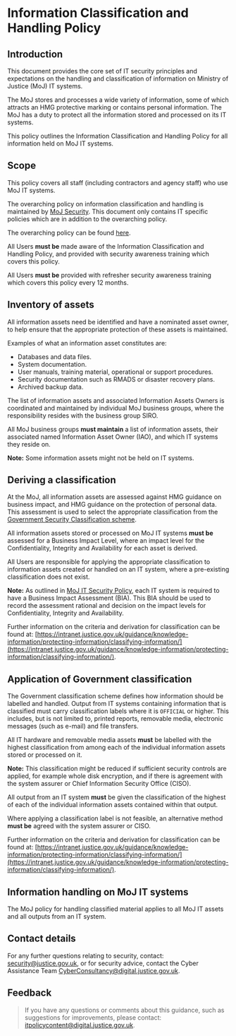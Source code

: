 # Information Classification and Handling Policy

## Introduction

This document provides the core set of IT security principles and expectations on the handling and classification of information on Ministry of Justice \(MoJ\) IT systems.

The MoJ stores and processes a wide variety of information, some of which attracts an HMG protective marking or contains personal information. The MoJ has a duty to protect all the information stored and processed on its IT systems.

This policy outlines the Information Classification and Handling Policy for all information held on MoJ IT systems.

## Scope

This policy covers all staff \(including contractors and agency staff\) who use MoJ IT systems.

The overarching policy on information classification and handling is maintained by [MoJ Security](https://intranet.justice.gov.uk/guidance/security/). This document only contains IT specific policies which are in addition to the overarching policy.

The overarching policy can be found [here](government-classification-scheme.md).

All Users **must be** made aware of the Information Classification and Handling Policy, and provided with security awareness training which covers this policy.

All Users **must be** provided with refresher security awareness training which covers this policy every 12 months.

## Inventory of assets

All information assets need be identified and have a nominated asset owner, to help ensure that the appropriate protection of these assets is maintained.

Examples of what an information asset constitutes are:

-   Databases and data files.
-   System documentation.
-   User manuals, training material, operational or support procedures.
-   Security documentation such as RMADS or disaster recovery plans.
-   Archived backup data.

The list of information assets and associated Information Assets Owners is coordinated and maintained by individual MoJ business groups, where the responsibility resides with the business group SIRO.

All MoJ business groups **must maintain** a list of information assets, their associated named Information Asset Owner \(IAO\), and which IT systems they reside on.

**Note:** Some information assets might not be held on IT systems.

## Deriving a classification

At the MoJ, all information assets are assessed against HMG guidance on business impact, and HMG guidance on the protection of personal data. This assessment is used to select the appropriate classification from the [Government Security Classification scheme](https://www.gov.uk/government/publications/government-security-classifications).

All information assets stored or processed on MoJ IT systems **must be** assessed for a Business Impact Level, where an impact level for the Confidentiality, Integrity and Availability for each asset is derived.

All Users are responsible for applying the appropriate classification to information assets created or handled on an IT system, where a pre-existing classification does not exist.

**Note:** As outlined in [MoJ IT Security Policy](https://intranet.justice.gov.uk/guidance/security/it-computer-security/ict-security-policy-framework/ict-security-policy/), each IT system is required to have a Business Impact Assessment \(BIA\). This BIA should be used to record the assessment rational and decision on the impact levels for Confidentiality, Integrity and Availability.

Further information on the criteria and derivation for classification can be found at: [https://intranet.justice.gov.uk/guidance/knowledge-information/protecting-information/classifying-information/](https://intranet.justice.gov.uk/guidance/knowledge-information/protecting-information/classifying-information/).

## Application of Government classification

The Government classification scheme defines how information should be labelled and handled. Output from IT systems containing information that is classified must carry classification labels where it is `OFFICIAL` or higher. This includes, but is not limited to, printed reports, removable media, electronic messages \(such as e-mail\) and file transfers.

All IT hardware and removable media assets **must** be labelled with the highest classification from among each of the individual information assets stored or processed on it.

**Note:** This classification might be reduced if sufficient security controls are applied, for example whole disk encryption, and if there is agreement with the system assurer or Chief Information Security Office \(CISO\).

All output from an IT system **must** be given the classification of the highest of each of the individual information assets contained within that output.

Where applying a classification label is not feasible, an alternative method **must be** agreed with the system assurer or CISO.

Further information on the criteria and derivation for classification can be found at: [https://intranet.justice.gov.uk/guidance/knowledge-information/protecting-information/classifying-information/](https://intranet.justice.gov.uk/guidance/knowledge-information/protecting-information/classifying-information/).

## Information handling on MoJ IT systems

The MoJ policy for handling classified material applies to all MoJ IT assets and all outputs from an IT system.

## Contact details

For any further questions relating to security, contact: [security@justice.gov.uk](mailto:security@justice.gov.uk), or for security advice, contact the Cyber Assistance Team [CyberConsultancy@digital.justice.gov.uk](mailto:CyberConsultancy@digital.justice.gov.uk).

## Feedback

> If you have any questions or comments about this guidance, such as suggestions for improvements, please contact: [itpolicycontent@digital.justice.gov.uk](mailto:itpolicycontent@digital.justice.gov.uk).

